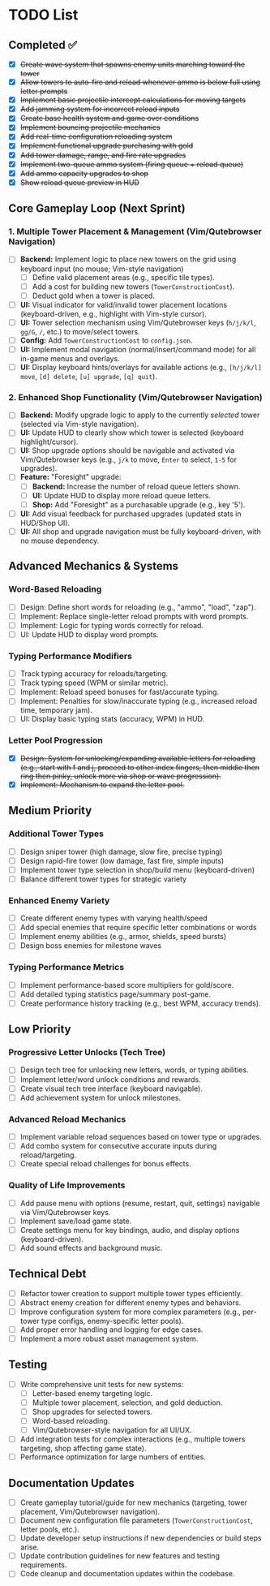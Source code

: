 # TODO List

## Completed ✅

- [x] ~~Create wave system that spawns enemy units marching toward the tower~~
- [x] ~~Allow towers to auto-fire and reload whenever ammo is below full using letter prompts~~
- [x] ~~Implement basic projectile intercept calculations for moving targets~~
- [x] ~~Add jamming system for incorrect reload inputs~~
- [x] ~~Create base health system and game over conditions~~
- [x] ~~Implement bouncing projectile mechanics~~
- [x] ~~Add real-time configuration reloading system~~
- [x] ~~Implement functional upgrade purchasing with gold~~
- [x] ~~Add tower damage, range, and fire rate upgrades~~
- [x] ~~Implement two-queue ammo system (firing queue + reload queue)~~
- [x] ~~Add ammo capacity upgrades to shop~~
- [x] ~~Show reload queue preview in HUD~~

## Core Gameplay Loop (Next Sprint)

### 1. Multiple Tower Placement & Management (Vim/Qutebrowser Navigation)

- [ ] **Backend:** Implement logic to place new towers on the grid using keyboard input (no mouse; Vim-style navigation)
  - [ ] Define valid placement areas (e.g., specific tile types).
  - [ ] Add a cost for building new towers (`TowerConstructionCost`).
  - [ ] Deduct gold when a tower is placed.
- [ ] **UI:** Visual indicator for valid/invalid tower placement locations (keyboard-driven, e.g., highlight with Vim-style cursor).
- [ ] **UI:** Tower selection mechanism using Vim/Qutebrowser keys (`h/j/k/l`, `gg/G`, `/`, etc.) to move/select towers.
- [ ] **Config:** Add `TowerConstructionCost` to `config.json`.
- [ ] **UI:** Implement modal navigation (normal/insert/command mode) for all in-game menus and overlays.
- [ ] **UI:** Display keyboard hints/overlays for available actions (e.g., `[h/j/k/l] move`, `[d] delete`, `[u] upgrade`, `[q] quit`).

### 2. Enhanced Shop Functionality (Vim/Qutebrowser Navigation)

- [ ] **Backend:** Modify upgrade logic to apply to the currently *selected* tower (selected via Vim-style navigation).
- [ ] **UI:** Update HUD to clearly show which tower is selected (keyboard highlight/cursor).
- [ ] **UI:** Shop upgrade options should be navigable and activated via Vim/Qutebrowser keys (e.g., `j/k` to move, `Enter` to select, `1-5` for upgrades).
- [ ] **Feature:** "Foresight" upgrade:
  - [ ] **Backend:** Increase the number of reload queue letters shown.
  - [ ] **UI:** Update HUD to display more reload queue letters.
  - [ ] **Shop:** Add "Foresight" as a purchasable upgrade (e.g., key '5').
- [ ] **UI:** Add visual feedback for purchased upgrades (updated stats in HUD/Shop UI).
- [ ] **UI:** All shop and upgrade navigation must be fully keyboard-driven, with no mouse dependency.

## Advanced Mechanics & Systems

### Word-Based Reloading

- [ ] Design: Define short words for reloading (e.g., "ammo", "load", "zap").
- [ ] Implement: Replace single-letter reload prompts with word prompts.
- [ ] Implement: Logic for typing words correctly for reload.
- [ ] UI: Update HUD to display word prompts.

### Typing Performance Modifiers

- [ ] Track typing accuracy for reloads/targeting.
- [ ] Track typing speed (WPM or similar metric).
- [ ] Implement: Reload speed bonuses for fast/accurate typing.
- [ ] Implement: Penalties for slow/inaccurate typing (e.g., increased reload time, temporary jam).
- [ ] UI: Display basic typing stats (accuracy, WPM) in HUD.

### Letter Pool Progression

- [x] ~~Design: System for unlocking/expanding available letters for reloading (e.g., start with f and j, proceed to other index fingers, then middle then ring then pinky, unlock more via shop or wave progression).~~
- [x] ~~Implement: Mechanism to expand the letter pool.~~

## Medium Priority

### Additional Tower Types

- [ ] Design sniper tower (high damage, slow fire, precise typing)
- [ ] Design rapid-fire tower (low damage, fast fire, simple inputs)
- [ ] Implement tower type selection in shop/build menu (keyboard-driven)
- [ ] Balance different tower types for strategic variety

### Enhanced Enemy Variety

- [ ] Create different enemy types with varying health/speed
- [ ] Add special enemies that require specific letter combinations or words
- [ ] Implement enemy abilities (e.g., armor, shields, speed bursts)
- [ ] Design boss enemies for milestone waves

### Typing Performance Metrics

- [ ] Implement performance-based score multipliers for gold/score.
- [ ] Add detailed typing statistics page/summary post-game.
- [ ] Create performance history tracking (e.g., best WPM, accuracy trends).

## Low Priority

### Progressive Letter Unlocks (Tech Tree)

- [ ] Design tech tree for unlocking new letters, words, or typing abilities.
- [ ] Implement letter/word unlock conditions and rewards.
- [ ] Create visual tech tree interface (keyboard navigable).
- [ ] Add achievement system for unlock milestones.

### Advanced Reload Mechanics

- [ ] Implement variable reload sequences based on tower type or upgrades.
- [ ] Add combo system for consecutive accurate inputs during reload/targeting.
- [ ] Create special reload challenges for bonus effects.

### Quality of Life Improvements

- [ ] Add pause menu with options (resume, restart, quit, settings) navigable via Vim/Qutebrowser keys.
- [ ] Implement save/load game state.
- [ ] Create settings menu for key bindings, audio, and display options (keyboard-driven).
- [ ] Add sound effects and background music.

## Technical Debt

- [ ] Refactor tower creation to support multiple tower types efficiently.
- [ ] Abstract enemy creation for different enemy types and behaviors.
- [ ] Improve configuration system for more complex parameters (e.g., per-tower type configs, enemy-specific letter pools).
- [ ] Add proper error handling and logging for edge cases.
- [ ] Implement a more robust asset management system.

## Testing

- [ ] Write comprehensive unit tests for new systems:
  - [ ] Letter-based enemy targeting logic.
  - [ ] Multiple tower placement, selection, and gold deduction.
  - [ ] Shop upgrades for selected towers.
  - [ ] Word-based reloading.
  - [ ] Vim/Qutebrowser-style navigation for all UI/UX.
- [ ] Add integration tests for complex interactions (e.g., multiple towers targeting, shop affecting game state).
- [ ] Performance optimization for large numbers of entities.

## Documentation Updates

- [ ] Create gameplay tutorial/guide for new mechanics (targeting, tower placement, Vim/Qutebrowser navigation).
- [ ] Document new configuration file parameters (`TowerConstructionCost`, letter pools, etc.).
- [ ] Update developer setup instructions if new dependencies or build steps arise.
- [ ] Update contribution guidelines for new features and testing requirements.
- [ ] Code cleanup and documentation updates within the codebase.
